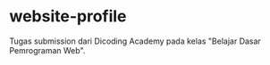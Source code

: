 # website-profile

Tugas submission dari Dicoding Academy pada kelas "Belajar Dasar Pemrograman Web".
